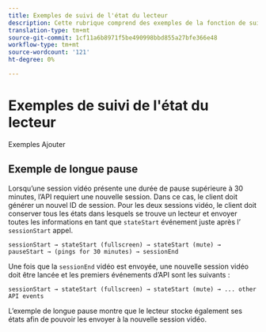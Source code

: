 ```yaml
---
title: Exemples de suivi de l'état du lecteur
description: Cette rubrique comprend des exemples de la fonction de suivi de l’état du lecteur.
translation-type: tm+mt
source-git-commit: 1cf11a6b8971f5be490998bbd855a27bfe366e48
workflow-type: tm+mt
source-wordcount: '121'
ht-degree: 0%

---
```



# Exemples de suivi de l&#39;état du lecteur

Exemples Ajouter


## Exemple de longue pause

Lorsqu’une session vidéo présente une durée de pause supérieure à 30 minutes, l’API requiert une nouvelle session. Dans ce cas, le client doit générer un nouvel ID de session. Pour les deux sessions vidéo, le client doit conserver tous les états dans lesquels se trouve un lecteur et envoyer toutes les informations en tant que `stateStart` événement juste après l’ `sessionStart` appel.

`sessionStart → stateStart (fullscreen) → stateStart (mute) → pauseStart → (pings for 30 minutes) → sessionEnd
`

Une fois que la `sessionEnd` vidéo est envoyée, une nouvelle session vidéo doit être lancée et les premiers événements d’API sont les suivants :

`sessionStart → stateStart (fullscreen) → stateStart (mute) → ... other API events`

L’exemple de longue pause montre que le lecteur stocke également ses états afin de pouvoir les envoyer à la nouvelle session vidéo.
